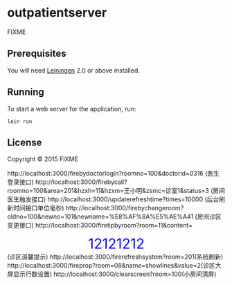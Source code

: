 # outpatientserver

FIXME

## Prerequisites

You will need [Leiningen][1] 2.0 or above installed.

[1]: https://github.com/technomancy/leiningen

## Running

To start a web server for the application, run:

    lein run

## License

Copyright © 2015 FIXME

http://localhost:3000/firebydoctorlogin?roomno=100&doctorid=0316 (医生登录接口)
http://localhost:3000/firebycall?roomno=100&area=201&hzxh=11&hzxm=王小明&zsmc=诊室1&status=3  (房间医生触发接口)
http://localhost:3000/updaterefreshtime?times=10000 (后台刷新时间接口单位毫秒)
http://localhost:3000/firebychangeroom?oldno=100&newno=101&newname=%E8%AF%8A%E5%AE%A41 (房间诊区变更接口)
http://localhost:3000/firetipbyroom?room=11&content=<div style="color:blue;text-align: center;font-size:xx-large">12121212</div>(诊区温馨提示)
http://localhost:3000/firerefreshsystem?room=201(系统刷新)
http://localhost:3000/fireprop?room=08&name=showlines&value=2(诊区大屏显示行数设置)
http://localhost:3000/clearscreen?room=100(小房间清屏)